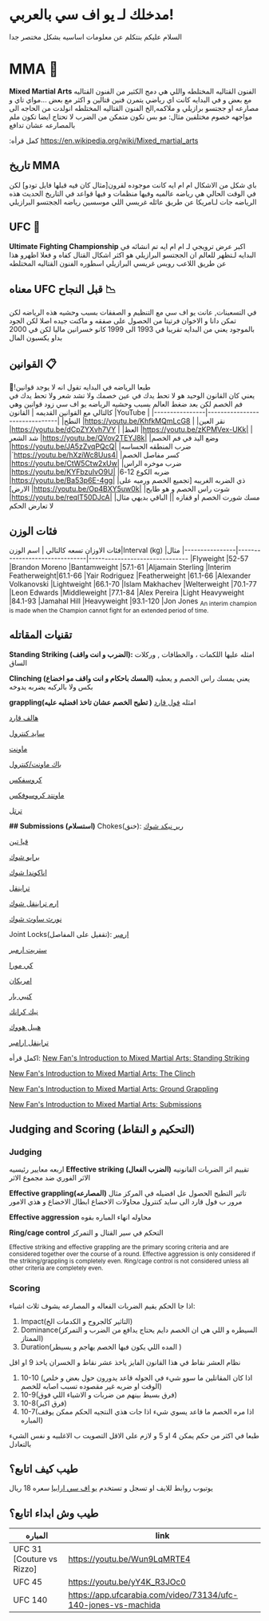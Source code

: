 # مدخلك لـ يو اف سي بالعربي!
السلام عليكم
بنتكلم عن معلومات اساسيه بشكل مختصر جدا


# MMA 🤼
**Mixed Martial Arts** الفنون القتاليه المختلطه 
واللي هي دمج الكثير من الفنون القتاليه مع بعض و في البدايه كانت اي رياضي يتمرن فنين قتالين و اكثر مع بعض 
...مواي تاي و مصارعه او ججتسو برازيلي و ملاكمه,الخ
الفنون القتاليه المختلطه انولدت من الحاجه الى مواجهه خصوم مختلفين مثال: مو بس تكون متمكن من الضرب لا تحتاج ايضا تكون ملم بالمصارعه عشان تدافع

:كمل قرأه
https://en.wikipedia.org/wiki/Mixed_martial_arts


## تاريخ MMA

باي شكل من الاشكال ام ام ايه كانت موجوده لقرون[مثال كان فيه قبلها فايل تودو] لكن في الوقت الحالي هي رياضه عالميه وفيها منظمات و فيها قواعد
في التاريخ الحديث هذه الرياضه جات لـامريكا عن طريق عائله غريسي اللي موسسين رياضه الججتسو البرازيلي

## UFC 🚩
**Ultimate Fighting Championship**  اكبر عرض ترويجي لـ ام ام ايه
تم انشائه في البدايه لـتظهر للعالم ان الججتسو البرازيلي هو اكثر اشكال القتال كفاه و فعلا اظهرو هذا عن طريق اللاعب رويس غريسي البرازيلي اسطوره الفنون القتاليه المختلطه 


## معناه UFC قبل النجاح 📉
في التسعينات, عانت يو اف سي مع التنظيم و الصفقات بسبب وحشيه هذه الرياضه 
لكن تمكن دانا و الاخوان فرتيتا من الحصول على صفقه و ماكنت جيده اصلا لكن الجود بالموجود 
يعني من البدايه تقريبا في 1993 الى 1999 كانو خسرانين ماليا لكن في 2000 بداو يكسبون المال

## القوانين 📋

🥊!طبعا الرياضه في البدايه تقول انه لا يوجد قوانين  
يعني كان القانون الوحيد هو لا تحط يدك في عين خصمك  ولا تشد شعر ولا تحط يدك في فم الخصم
لكن بعد ضغط  العالم بسبب وحشيه الرياضه يو اف سي زود قوانين وهي كالتالي مع القوانين القديمه 
|        القانون        |YouTube                        |
|----------------|-------------------------------|
|النطح 			 |https://youtu.be/KhfkMQmLcG8            |
|نقر العين       |https://youtu.be/dCpZYXvh7VY            |
|العظ        	 |https://youtu.be/zKPMVex-UKk|
|شد الشعر      	 |https://youtu.be/QVov2TEYJ8k|
|وضع اليد في فم الخصم    |https://youtu.be/JA5zZvqPQcQ|
|ضرب المنطقه الحساسه          |`https://youtu.be/hXziWc8Uus4|
|كسر مفاصل الخصم         |https://youtu.be/CtW5Ctw2xUw|
|ضرب موخره الراس        |https://youtu.be/KYFbzuIvO9U|
|ضربه الكوع 12-6       |https://youtu.be/Ba53p6E-4gg|
|ذي الضربه الغريبه [تجميع الخصم ورميه على الارض]     |https://youtu.be/Op4BXY5uw0k|
|شوت راس الخصم و هو طايح       |https://youtu.be/reqlT50DJcA|
|مسك شورت الخصم او قفازه       ||
الباقي بديهي مثال لا تعارض الحكم 

## فئات الوزن
فئات الاوزان تسعه كالتالي
|        اسم الوزن|Interval (kg)                       |مثال
|----------------|-------------------------------|-------------------------------
|Flyweight		 |52-57          				 |Brandon Moreno
|Bantamweight     |57.1-61						|Aljamain Sterling
|Interim Featherweight|61.1-66					|Yair Rodriguez
|Featherweight		|61.1-66						|Alexander Volkanovski
|Lightweight		|66.1-70						|Islam Makhachev
|Welterweight		|70.1-77					|Leon Edwards
|Middleweight		|77.1-84				|Alex Pereira
|Light Heavyweight	|84.1-93				|Jamahal Hill
|Heavyweight		|93.1-120				|Jon Jones
<sub>An interim champion is made when the Champion cannot fight for an extended period of time.</sub>




## تقنيات المقاتله
**Standing Striking (الضرب و انت واقف):** 
امثله عليها 
اللكمات ، والخطافات , وركلات الساق

**Clinching (المسك باحكام و انت واقف مو اخضاع)**
يعني يمسك راس الخصم و يعطيه بكس ولا بالركبه يضربه يدوخه 

**grappling(تطيح الخصم عشان تاخذ افضليه عليه )**
امثله 
[فول قارد](https://imgur.com/MmYE3J4)

[هالف قارد](http://imgur.com/Zbkzd4F)

[سايد كنترول](http://imgur.com/7AAsTN2)

[ماونت](http://imgur.com/o3wtEDj)

[باك ماونت/كنترول](http://imgur.com/gtxIYVC)

[كروسفكس](http://imgur.com/GAP82LH)

[ماونتد كروسوفكس](http://imgur.com/imFkzQH)

[ترتل](http://imgur.com/9LBNUDJ)

**## Submissions (استسلام)**
 Chokes(خنق):
 [رير نيكد شوك](http://imgur.com/RXrWVGM)

[قيا تين ](http://imgur.com/eJdKXq1)

[برابو شوك](http://imgur.com/jFpPjhN)

[اناكوندا شوك](http://imgur.com/VuJsXWm)

[تراينقل](http://imgur.com/sIHefFJ)

[ارم تراينقل شوك](http://imgur.com/QTEBChO)

[نورث ساوث شوك](http://imgur.com/mGojA7F)

Joint Locks(تقفيل على المفاصل):
[ارمبر](http://imgur.com/LXcGoqv)

[ستريت ارمبر](http://imgur.com/Jx7UaX4)

[كي مورا](http://imgur.com/p9knR99)


[امريكان](http://imgur.com/7BMoHeh)

[كنيي بار](http://imgur.com/lohtClM)

[نيك كرانك](http://imgur.com/CQmftYN)

[هييل هووك](http://imgur.com/WVzSlaW)

[تراينقل ارامبر](http://imgur.com/PySuSju)

اكمل قرأه:
[New Fan's Introduction to Mixed Martial Arts: Standing Striking](http://www.bloodyelbow.com/2011/12/12/2599444/mma-ufc-striking-technique-new-fans)

[New Fan's Introduction to Mixed Martial Arts: The Clinch](http://www.bloodyelbow.com/2011/12/24/2632138/mma-technique-clinch-new-fan-introduction)

[New Fan's Introduction to Mixed Martial Arts: Ground Grappling](http://www.bloodyelbow.com/2012/1/25/2712308/new-fans-introduction-to-mixed-martial-arts-UFC-on-Fox-2)

[New Fan's Introduction to Mixed Martial Arts: Submissions](http://www.bloodyelbow.com/2012/2/28/2811052/new-fans-introduction-to-mixed-martial-arts-submissions-UFC-on-FX-2)
 
 


## Judging and Scoring (التحكيم و النقاط)
### Judging 
اربعه معايير رئيسيه 
**Effective striking (الضرب الفعال)**
تقييم اثر الضربات القانونيه
الاثر الفوري ضد مجموع الاثر

**Effective grappling(المصارعه)**
تاثير التطيح 
الحصول عل افضيله في المركز مثال  مرور ب فول قارد الى سايد كنترول
محاولات الاخضاع
ابطال الاخضاع و هذي الامور

**Effective aggression**
محاوله انهاء المباره بقوه


**Ring/cage control**
التحكم في سير القتال و التمركز

<sub>Effective striking and effective grappling are the primary scoring criteria and are considered together over the course of a round. Effective aggression is only considered if the striking/grappling is completely even. Ring/cage control is not considered unless all other criteria are completely even.</sub>

### Scoring
اذا جا الحكم يقيم الضربات الفعاله و المصارعه يشوف ثلاث اشياء:

 1. Impact(التاثير كالجروح و الكدمات الخ)
 2. Dominance(السيطره و اللي هي ان الخصم دايم يحتاج يدافع من الضرب و التمركز الممتاز)
 3. Duration(المده اللي يكون فيها الخصم  يهاجم و يسيطر )

نظام العشر نقاط في هذا القانون الفايز ياخذ عشر نقاط و الخسران ياخذ 9 او اقل

 1. 10-10 (اذا كان المقاتلين ما سوو شيء في الجوله قاعد يدورون حول بعض و خلص الوقت او ضربه غير مقصوده تسبب اصابه للخصم)
 2. 10-9(فرق بسيط بينهم من ضربات و الاشياء اللي فوق)
 3. 10-8(فرق اكبر)
 4. 10-7(اذا مره الخصم ما قاعد يسوي شيء اذا جات هذي النتجيه الحكم ممكن يوقف المباره)
 
 طبعا في اكثر من حكم يمكن 4 او 5 
 و لازم على الاقل  التصويت ب الاغلبيه
 و نفس الشيء بالتعادل

## طيب كيف اتابع؟
يوتيوب 
روابط للايف 
او تسجل و تستخدم [يو اف سي ارابيا](https://app.ufcarabia.com/home)
سعره 18 ريال

## طيب وش ابداء  اتابع؟
|  المباره| link |
|--|--|
| UFC 31 [Couture vs Rizzo] | https://youtu.be/Wun9LqMRTE4 |
| UFC 45  |https://youtu.be/yY4K_R3JOc0|
| UFC 140  |https://app.ufcarabia.com/video/73134/ufc-140-jones-vs-machida|
